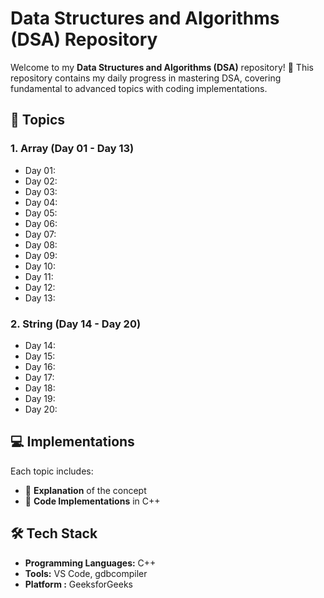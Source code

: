 # Data Structures and Algorithms (DSA) Repository

Welcome to my **Data Structures and Algorithms (DSA)** repository! 🚀 This repository contains my daily progress in mastering DSA, covering fundamental to advanced topics with coding implementations.

## 📌 Topics

### **1. Array (Day 01 - Day 13)**
- Day 01: 
- Day 02: 
- Day 03: 
- Day 04:
- Day 05: 
- Day 06: 
- Day 07: 
- Day 08: 
- Day 09: 
- Day 10: 
- Day 11: 
- Day 12: 
- Day 13: 

### **2. String (Day 14 - Day 20)**
- Day 14: 
- Day 15: 
- Day 16: 
- Day 17: 
- Day 18: 
- Day 19: 
- Day 20: 

## 💻 Implementations
Each topic includes:
- 📄 **Explanation** of the concept
- 🔢 **Code Implementations** in C++

## 🛠 Tech Stack
- **Programming Languages:** C++
- **Tools:** VS Code, gdbcompiler
- **Platform :** GeeksforGeeks
